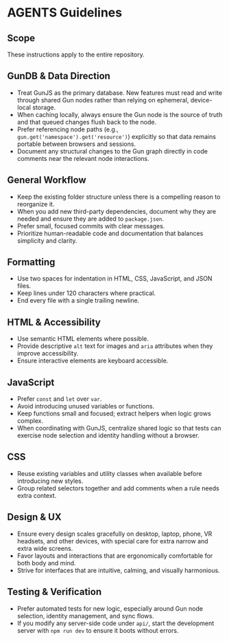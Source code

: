 # AGENTS Guidelines

## Scope
These instructions apply to the entire repository.

## GunDB & Data Direction
- Treat GunJS as the primary database. New features must read and write through shared Gun nodes rather than relying on ephemeral, device-local storage.
- When caching locally, always ensure the Gun node is the source of truth and that queued changes flush back to the node.
- Prefer referencing node paths (e.g., `gun.get('namespace').get('resource')`) explicitly so that data remains portable between browsers and sessions.
- Document any structural changes to the Gun graph directly in code comments near the relevant node interactions.

## General Workflow
- Keep the existing folder structure unless there is a compelling reason to reorganize it.
- When you add new third-party dependencies, document why they are needed and ensure they are added to `package.json`.
- Prefer small, focused commits with clear messages.
- Prioritize human-readable code and documentation that balances simplicity and clarity.

## Formatting
- Use two spaces for indentation in HTML, CSS, JavaScript, and JSON files.
- Keep lines under 120 characters where practical.
- End every file with a single trailing newline.

## HTML & Accessibility
- Use semantic HTML elements where possible.
- Provide descriptive `alt` text for images and `aria` attributes when they improve accessibility.
- Ensure interactive elements are keyboard accessible.

## JavaScript
- Prefer `const` and `let` over `var`.
- Avoid introducing unused variables or functions.
- Keep functions small and focused; extract helpers when logic grows complex.
- When coordinating with GunJS, centralize shared logic so that tests can exercise node selection and identity handling without a browser.

## CSS
- Reuse existing variables and utility classes when available before introducing new styles.
- Group related selectors together and add comments when a rule needs extra context.

## Design & UX
- Ensure every design scales gracefully on desktop, laptop, phone, VR headsets, and other devices, with special care for extra narrow and extra wide screens.
- Favor layouts and interactions that are ergonomically comfortable for both body and mind.
- Strive for interfaces that are intuitive, calming, and visually harmonious.

## Testing & Verification
- Prefer automated tests for new logic, especially around Gun node selection, identity management, and sync flows.
- If you modify any server-side code under `api/`, start the development server with `npm run dev` to ensure it boots without errors.
